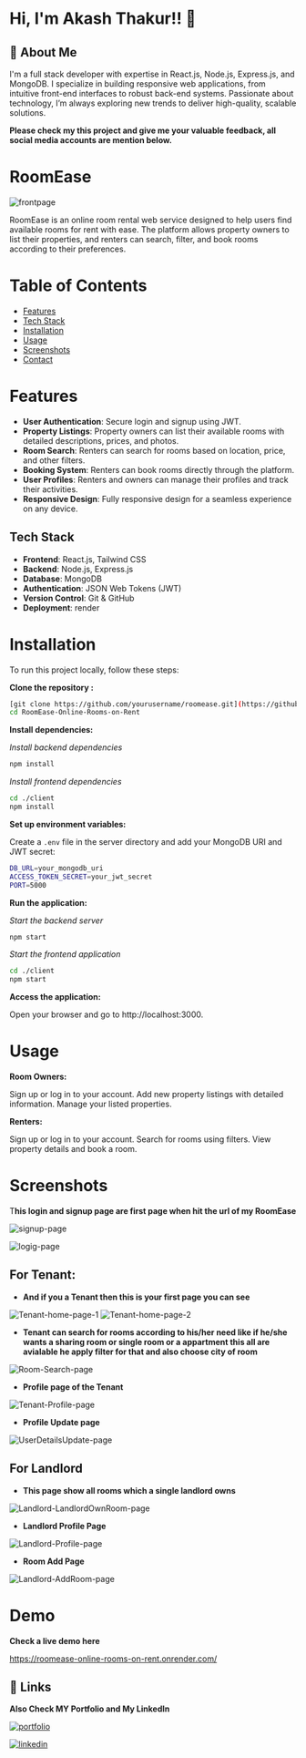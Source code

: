 
# Hi, I'm Akash Thakur!! 👋


## 🚀 About Me
I'm a full stack developer with expertise in React.js, Node.js, Express.js, and MongoDB. I specialize in building responsive web applications, from intuitive front-end interfaces to robust back-end systems. Passionate about technology, I’m always exploring new trends to deliver high-quality, scalable solutions.

**Please check my this project and give me your valuable feedback, all social media accounts are mention below.**
# RoomEase
![frontpage](https://github.com/user-attachments/assets/143e5c04-8455-4218-b9ed-33f4492cdd3a)

RoomEase is an online room rental web service designed to help users find available rooms for rent with ease. The platform allows property owners to list their properties, and renters can search, filter, and book rooms according to their preferences.



# Table of Contents
- [Features](#features)
- [Tech Stack](#tech-stack)
- [Installation](#installation)
- [Usage](#usage)
- [Screenshots](#screenshots)
- [Contact](#contact)
# Features
- **User Authentication**: Secure login and signup using JWT.
- **Property Listings**: Property owners can list their available rooms with detailed descriptions, prices, and photos.
- **Room Search**: Renters can search for rooms based on location, price, and other filters.
- **Booking System**: Renters can book rooms directly through the platform.
- **User Profiles**: Renters and owners can manage their profiles and track their activities.
- **Responsive Design**: Fully responsive design for a seamless experience on any device.

## Tech Stack
- **Frontend**: React.js, Tailwind CSS
- **Backend**: Node.js, Express.js
- **Database**: MongoDB
- **Authentication**: JSON Web Tokens (JWT)
- **Version Control**: Git & GitHub
- **Deployment**: render
# Installation
To run this project locally, follow these steps:



**Clone the repository :**
   ```bash
   [git clone https://github.com/yourusername/roomease.git](https://github.com/akashthakur09/RoomEase-Online-Rooms-on-Rent.git)
   cd RoomEase-Online-Rooms-on-Rent
   ```

**Install dependencies:**

*Install backend dependencies*

```bash 
npm install
 ```

*Install frontend dependencies*
```bash
cd ./client
npm install

 ```
 
**Set up environment variables:**

Create a `.env` file in the server directory and add your MongoDB URI and JWT secret:
```bash
DB_URL=your_mongodb_uri
ACCESS_TOKEN_SECRET=your_jwt_secret
PORT=5000

 ```

**Run the application:**

*Start the backend server*
```bash
npm start
 ```
*Start the frontend application*
```bash
cd ./client
npm start
 ```


**Access the application:**

Open your browser and go to http://localhost:3000.

# Usage


**Room Owners:**

Sign up or log in to your account.
Add new property listings with detailed information.
Manage your listed properties.

**Renters:**

Sign up or log in to your account.
Search for rooms using filters.
View property details and book a room.


# Screenshots

T**his login and signup page are first page when hit the url of my RoomEase**

![signup-page](https://github.com/user-attachments/assets/d0812795-4599-4221-845c-f66ceabfa2b1)


![logig-page](https://github.com/user-attachments/assets/c6d1fce7-72ea-4574-b502-943a1bc2e680)

## For Tenant: 

- **And if you a Tenant then this is your first page you can see**

![Tenant-home-page-1](https://github.com/user-attachments/assets/211da2f2-344c-427a-94f3-e7a1d84ef53a)
![Tenant-home-page-2](https://github.com/user-attachments/assets/fce722f1-3132-48ac-85de-91cab9108318)

- **Tenant can search for rooms according to his/her need like if he/she wants a sharing room or single room or a appartment this all are avialable he apply filter for that and also choose city of room**

![Room-Search-page](https://github.com/user-attachments/assets/15da7931-2952-4485-9cdc-1caa9a9a7700)

- **Profile page of the Tenant**

![Tenant-Profile-page](https://github.com/user-attachments/assets/bf50744b-785d-4aa6-87ad-329a63374898)

- **Profile Update page**
  
![UserDetailsUpdate-page](https://github.com/user-attachments/assets/ff3038d0-a464-467b-959a-d28d040ef7e8)

## For Landlord

- **This page show all rooms which a single landlord owns**

![Landlord-LandlordOwnRoom-page](https://github.com/user-attachments/assets/ed4402bc-2c29-4928-806b-2dde11be5cc9)

- **Landlord Profile Page**

![Landlord-Profile-page](https://github.com/user-attachments/assets/d09a74a4-be5c-4375-8c3f-cecb4029e3ca)

- **Room Add Page**

![Landlord-AddRoom-page](https://github.com/user-attachments/assets/e5839831-154d-4043-8a07-dfd6ae0cc5eb)


# Demo
**Check a live demo here**

https://roomease-online-rooms-on-rent.onrender.com/


## 🔗 Links

**Also Check MY Portfolio and My LinkedIn**
 
[![portfolio](https://img.shields.io/badge/my_portfolio-000?style=for-the-badge&logo=ko-fi&logoColor=white)](https://portfolio-r8l9.onrender.com/)

[![linkedin](https://img.shields.io/badge/linkedin-0A66C2?style=for-the-badge&logo=linkedin&logoColor=white)](https://www.linkedin.com/in/thakur-aakash)

